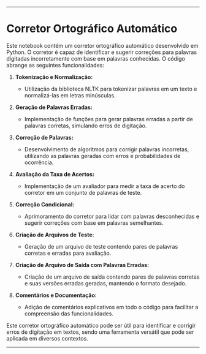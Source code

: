 

---

# Corretor Ortográfico Automático

Este notebook contém um corretor ortográfico automático desenvolvido em Python. O corretor é capaz de identificar e sugerir correções para palavras digitadas incorretamente com base em palavras conhecidas. O código abrange as seguintes funcionalidades:

1. **Tokenização e Normalização:**
   - Utilização da biblioteca NLTK para tokenizar palavras em um texto e normalizá-las em letras minúsculas.

2. **Geração de Palavras Erradas:**
   - Implementação de funções para gerar palavras erradas a partir de palavras corretas, simulando erros de digitação.

3. **Correção de Palavras:**
   - Desenvolvimento de algoritmos para corrigir palavras incorretas, utilizando as palavras geradas com erros e probabilidades de ocorrência.

4. **Avaliação da Taxa de Acertos:**
   - Implementação de um avaliador para medir a taxa de acerto do corretor em um conjunto de palavras de teste.

5. **Correção Condicional:**
   - Aprimoramento do corretor para lidar com palavras desconhecidas e sugerir correções com base em palavras semelhantes.

6. **Criação de Arquivos de Teste:**
   - Geração de um arquivo de teste contendo pares de palavras corretas e erradas para avaliação.

7. **Criação de Arquivo de Saída com Palavras Erradas:**
   - Criação de um arquivo de saída contendo pares de palavras corretas e suas versões erradas geradas, mantendo o formato desejado.

8. **Comentários e Documentação:**
   - Adição de comentários explicativos em todo o código para facilitar a compreensão das funcionalidades.

Este corretor ortográfico automático pode ser útil para identificar e corrigir erros de digitação em textos, sendo uma ferramenta versátil que pode ser aplicada em diversos contextos.

---

